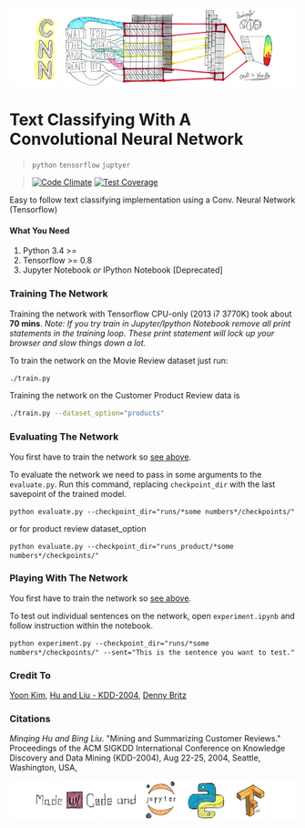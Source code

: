 <p align="center">
  <img src="images/cnn_header.jpg"/>
</p>

# Text Classifying With A Convolutional Neural Network
> `python` `tensorflow` `juptyer `

> [![Code Climate](https://codeclimate.com/github/thundergolfer/text-classify-with-cnn/badges/gpa.svg)](https://codeclimate.com/github/thundergolfer/text-classify-with-cnn) [![Test Coverage](https://codeclimate.com/github/thundergolfer/text-classify-with-cnn/badges/coverage.svg)](https://codeclimate.com/github/thundergolfer/text-classify-with-cnn/coverage)

Easy to follow text classifying implementation using a Conv. Neural Network (Tensorflow)

#### What You Need

1. Python 3.4 >=
2. Tensorflow >= 0.8
3. Jupyter Notebook *or* IPython Notebook [Deprecated]

### Training The Network

Training the network with Tensorflow CPU-only (2013 i7 3770K) took about **70 mins**. *Note: If you try train in Jupyter/Ipython Notebook remove all print statements in the training loop. These print statement will lock up your browser and slow things down a lot.*

To train the network on the Movie Review dataset just run:

```bash
./train.py
```

Training the network on the Customer Product Review data is

```bash
./train.py --dataset_option="products"
```


### Evaluating The Network

You first have to train the network so [see above](#training-the-network).

To evaluate the network we need to pass in some arguments to the `evaluate.py`. Run this command, replacing `checkpoint_dir` with the last savepoint of the trained model.

```shell
python evaluate.py --checkpoint_dir="runs/*some numbers*/checkpoints/"
```

or for product review dataset_option

```shell
python evaluate.py --checkpoint_dir="runs_product/*some numbers*/checkpoints/"
```

### Playing With The Network

You first have to train the network so [see above](#training-the-network).

To test out individual sentences on the network, open `experiment.ipynb` and follow instruction within the notebook.

```shell
python experiment.py --checkpoint_dir="runs/*some numbers*/checkpoints/" --sent="This is the sentence you want to test."
```

### Credit To

[Yoon Kim](https://github.com/yoonkim/CNN_sentence), [Hu and Liu - KDD-2004](https://www.cs.uic.edu/~liub/publications/kdd04-revSummary.pdf), [Denny Britz](https://github.com/dennybritz)

### Citations

*Minqing Hu and Bing Liu*. "Mining and Summarizing Customer Reviews." Proceedings of the ACM SIGKDD International Conference on Knowledge Discovery and Data Mining (KDD-2004), Aug 22-25, 2004, Seattle, Washington, USA,

<p align="center">
  <img src="images/cnn_footer.jpg"/>
</p>
